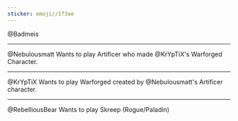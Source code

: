```yaml
---
sticker: emoji//1f3ae
---
```

@Badmeis 


---
@Nebulousmatt 
Wants to play Artificer who made @KrYpTiX's Warforged Character.

---
@KrYpTiX
Wants to play Warforged created by @Nebulousmatt's Artificer character. 

---
@RebelliousBear
Wants to play Skreep (Rogue/Paladin)
